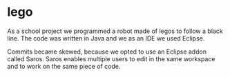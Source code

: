 # lego

As a school project we programmed a robot made of legos to follow a black line. The code was written in Java and we as an IDE we used Eclipse.

Commits became skewed, because we opted to use an Eclipse addon called Saros. Saros enables multiple users to edit in the same workspace and to work on the same piece of code.
